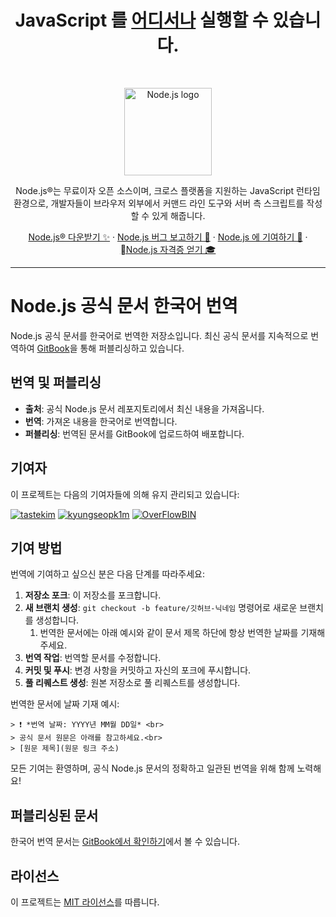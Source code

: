 <h1 align="center">JavaScript 를 <a href="https://nodejs.org/en/download">어디서나</a> 실행할 수 있습니다.</h1><br>

<p align="center">
  <a href="https://nodejs.org/">
    <img src="https://avatars.githubusercontent.com/u/9950313?s=200&v=4" alt="Node.js logo" height="140">
  </a>
</p>

<p align="center">
  Node.js®는 무료이자 오픈 소스이며, 크로스 플랫폼을 지원하는 JavaScript 런타임 환경으로, 개발자들이 브라우저 외부에서 커맨드 라인 도구와 서버 측 스크립트를 작성할 수 있게 해줍니다.
</p>

<p align="center">
  <a href="https://nodejs.org/en/download">Node.js® 다운받기 ✨</a>
  ·
  <a href="https://github.com/nodejs/node/issues/new/choose">Node.js 버그 보고하기 🐞</a>
  ·
  <a href="https://nodejs.org/en/get-involved">Node.js 에 기여하기 🫶</a>
  ·
  <a href="https://openjsf.org/certification/">Node.js 자격증 얻기 🎓</a>
</p>

----
# Node.js 공식 문서 한국어 번역

Node.js 공식 문서를 한국어로 번역한 저장소입니다. 최신 공식 문서를 지속적으로 번역하여 [GitBook](https://tastekim.gitbook.io/nodejs-ko/)을 통해 퍼블리싱하고 있습니다.

## 번역 및 퍼블리싱

- **출처**: 공식 Node.js 문서 레포지토리에서 최신 내용을 가져옵니다.
- **번역**: 가져온 내용을 한국어로 번역합니다.
- **퍼블리싱**: 번역된 문서를 GitBook에 업로드하여 배포합니다.

## 기여자

이 프로젝트는 다음의 기여자들에 의해 유지 관리되고 있습니다:

[![tastekim](https://img.shields.io/badge/tastekim-ProjectOwner-blue)](https://github.com/tastekim)
[![kyungseopk1m](https://img.shields.io/badge/kyungseopk1m-ProjectOwner-blue)](https://github.com/kyungseopk1m)
[![OverFlowBIN](https://img.shields.io/badge/OverFlowBIN-ProjectOwner-blue)](https://github.com/OverFlowBIN)

<!-- CONTRIBUTOR PLACEHOLDER -->

## 기여 방법

번역에 기여하고 싶으신 분은 다음 단계를 따라주세요:

1. **저장소 포크**: 이 저장소를 포크합니다.
2. **새 브랜치 생성**: `git checkout -b feature/깃허브-닉네임` 명령어로 새로운 브랜치를 생성합니다.
    1. 번역한 문서에는 아래 예시와 같이 문서 제목 하단에 항상 번역한 날짜를 기재해 주세요. 
4. **번역 작업**: 번역할 문서를 수정합니다.
5. **커밋 및 푸시**: 변경 사항을 커밋하고 자신의 포크에 푸시합니다.
6. **풀 리퀘스트 생성**: 원본 저장소로 풀 리퀘스트를 생성합니다.

번역한 문서에 날짜 기재 예시:
```
> ❗️ *번역 날짜: YYYY년 MM월 DD일* <br>
> 공식 문서 원문은 아래를 참고하세요.<br>
> [원문 제목](원문 링크 주소)
```

모든 기여는 환영하며, 공식 Node.js 문서의 정확하고 일관된 번역을 위해 함께 노력해요!

## 퍼블리싱된 문서

한국어 번역 문서는 [GitBook에서 확인하기](https://tastekim.gitbook.io/nodejs-ko)에서 볼 수 있습니다.

## 라이선스

이 프로젝트는 [MIT 라이선스](LICENSE)를 따릅니다.
